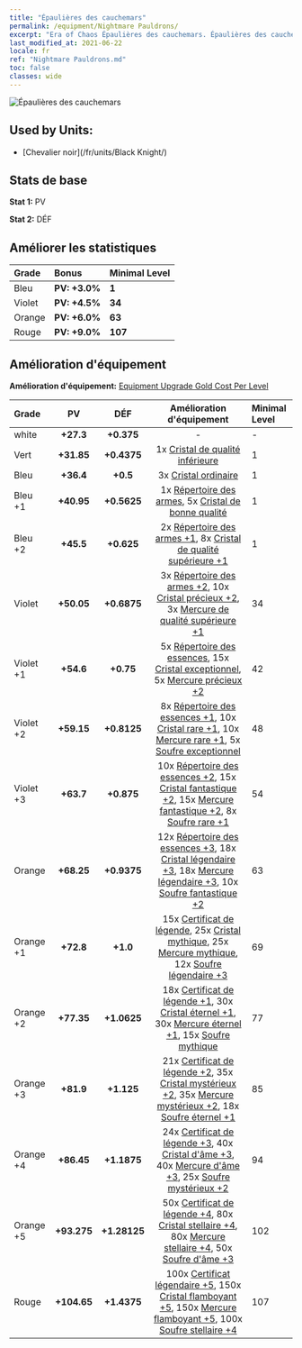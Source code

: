 ```yaml
---
title: "Épaulières des cauchemars"
permalink: /equipment/Nightmare Pauldrons/
excerpt: "Era of Chaos Épaulières des cauchemars. Épaulières des cauchemars"
last_modified_at: 2021-06-22
locale: fr
ref: "Nightmare Pauldrons.md"
toc: false
classes: wide
---
```


  ![Épaulières des cauchemars](/images/e/e_3064.png)

## Used by Units:

* [Chevalier noir](/fr/units/Black Knight/) 


## Stats de base
 **Stat 1:** PV

 **Stat 2:** DÉF

## Améliorer les statistiques

  |     Grade    |   Bonus | Minimal Level | 
  |:-------------|:--------|:--------------| 
  | Bleu | **PV: +3.0%** | **1** | 
  | Violet | **PV: +4.5%** | **34** | 
  | Orange | **PV: +6.0%** | **63** | 
  | Rouge | **PV: +9.0%** | **107** | 


## Amélioration d'équipement
 **Amélioration d'équipement:** [Equipment Upgrade Gold Cost Per Level](/equipment/EquipmentUpgradeCostPerLevel/) 

  |          Grade      | PV | DÉF | Amélioration d'équipement | Minimal Level |
  |:--------------------|:---------:|:---------:|:----------------:|:--------------|
  | white | **+27.3** | **+0.375** | - | - |
  | Vert | **+31.85** | **+0.4375** | 1x [Cristal de qualité inférieure](/ItemsFR/mat_5/) | 1 |
  | Bleu | **+36.4** | **+0.5** | 3x [Cristal ordinaire](/ItemsFR/mat_11/) | 1 |
  | Bleu +1 | **+40.95** | **+0.5625** | 1x [Répertoire des armes](/ItemsFR/mat_18/), 5x [Cristal de bonne qualité](/ItemsFR/mat_17/) | 1 |
  | Bleu +2 | **+45.5** | **+0.625** | 2x [Répertoire des armes +1](/ItemsFR/mat_25/), 8x [Cristal de qualité supérieure +1](/ItemsFR/mat_24/) | 1 |
  | Violet | **+50.05** | **+0.6875** | 3x [Répertoire des armes +2](/ItemsFR/mat_32/), 10x [Cristal précieux +2](/ItemsFR/mat_31/), 3x [Mercure de qualité supérieure +1](/ItemsFR/mat_21/) | 34 |
  | Violet +1 | **+54.6** | **+0.75** | 5x [Répertoire des essences](/ItemsFR/mat_39/), 15x [Cristal exceptionnel](/ItemsFR/mat_38/), 5x [Mercure précieux +2](/ItemsFR/mat_28/) | 42 |
  | Violet +2 | **+59.15** | **+0.8125** | 8x [Répertoire des essences +1](/ItemsFR/mat_46/), 10x [Cristal rare +1](/ItemsFR/mat_45/), 10x [Mercure rare +1](/ItemsFR/mat_42/), 5x [Soufre exceptionnel](/ItemsFR/mat_36/) | 48 |
  | Violet +3 | **+63.7** | **+0.875** | 10x [Répertoire des essences +2](/ItemsFR/mat_53/), 15x [Cristal fantastique +2](/ItemsFR/mat_52/), 15x [Mercure fantastique +2](/ItemsFR/mat_49/), 8x [Soufre rare +1](/ItemsFR/mat_43/) | 54 |
  | Orange | **+68.25** | **+0.9375** | 12x [Répertoire des essences +3](/ItemsFR/mat_60/), 18x [Cristal légendaire +3](/ItemsFR/mat_59/), 18x [Mercure légendaire +3](/ItemsFR/mat_56/), 10x [Soufre fantastique +2](/ItemsFR/mat_50/) | 63 |
  | Orange +1 | **+72.8** | **+1.0** | 15x [Certificat de légende](/ItemsFR/mat_67/), 25x [Cristal mythique](/ItemsFR/mat_66/), 25x [Mercure mythique](/ItemsFR/mat_63/), 12x [Soufre légendaire +3](/ItemsFR/mat_57/) | 69 |
  | Orange +2 | **+77.35** | **+1.0625** | 18x [Certificat de légende +1](/ItemsFR/mat_74/), 30x [Cristal éternel +1](/ItemsFR/mat_73/), 30x [Mercure éternel +1](/ItemsFR/mat_70/), 15x [Soufre mythique](/ItemsFR/mat_64/) | 77 |
  | Orange +3 | **+81.9** | **+1.125** | 21x [Certificat de légende +2](/ItemsFR/mat_81/), 35x [Cristal mystérieux +2](/ItemsFR/mat_80/), 35x [Mercure mystérieux +2](/ItemsFR/mat_77/), 18x [Soufre éternel +1](/ItemsFR/mat_71/) | 85 |
  | Orange +4 | **+86.45** | **+1.1875** | 24x [Certificat de légende +3](/ItemsFR/mat_88/), 40x [Cristal d'âme +3](/ItemsFR/mat_87/), 40x [Mercure d'âme +3](/ItemsFR/mat_84/), 25x [Soufre mystérieux +2](/ItemsFR/mat_78/) | 94 |
  | Orange +5 | **+93.275** | **+1.28125** | 50x [Certificat de légende +4](/ItemsFR/mat_95/), 80x [Cristal stellaire +4](/ItemsFR/mat_94/), 80x [Mercure stellaire +4](/ItemsFR/mat_91/), 50x [Soufre d'âme +3](/ItemsFR/mat_85/) | 102 |
  | Rouge | **+104.65** | **+1.4375** | 100x [Certificat légendaire +5](/ItemsFR/mat_102/), 150x [Cristal flamboyant +5](/ItemsFR/mat_101/), 150x [Mercure flamboyant +5](/ItemsFR/mat_98/), 100x [Soufre stellaire +4](/ItemsFR/mat_92/) | 107 |

